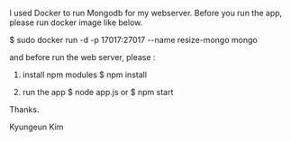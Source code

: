 I used Docker to run Mongodb for my webserver.
Before you run the app, please run docker image like below.

$ sudo docker run -d -p 17017:27017 --name resize-mongo mongo 


and before run the web server, please :
1. install npm modules
$ npm install

2. run the app
$ node app.js
or
$ npm start


Thanks.

Kyungeun Kim

